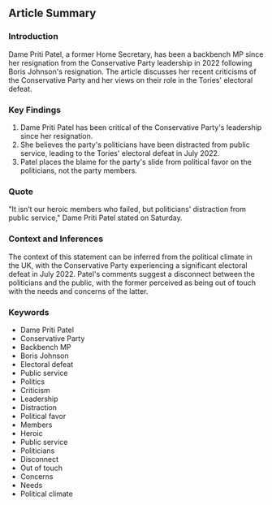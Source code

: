  ## Article Summary

### Introduction
Dame Priti Patel, a former Home Secretary, has been a backbench MP since her resignation from the Conservative Party leadership in 2022 following Boris Johnson's resignation. The article discusses her recent criticisms of the Conservative Party and her views on their role in the Tories' electoral defeat.

### Key Findings
1. Dame Priti Patel has been critical of the Conservative Party's leadership since her resignation.
2. She believes the party's politicians have been distracted from public service, leading to the Tories' electoral defeat in July 2022.
3. Patel places the blame for the party's slide from political favor on the politicians, not the party members.

### Quote
"It isn’t our heroic members who failed, but politicians’ distraction from public service," Dame Priti Patel stated on Saturday.

### Context and Inferences
The context of this statement can be inferred from the political climate in the UK, with the Conservative Party experiencing a significant electoral defeat in July 2022. Patel's comments suggest a disconnect between the politicians and the public, with the former perceived as being out of touch with the needs and concerns of the latter.

### Keywords
- Dame Priti Patel
- Conservative Party
- Backbench MP
- Boris Johnson
- Electoral defeat
- Public service
- Politics
- Criticism
- Leadership
- Distraction
- Political favor
- Members
- Heroic
- Public service
- Politicians
- Disconnect
- Out of touch
- Concerns
- Needs
- Political climate